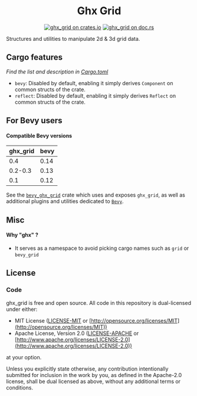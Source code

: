 <div align="center">

# Ghx Grid

[![ghx_grid on crates.io](https://img.shields.io/crates/v/ghx_grid)](https://crates.io/crates/ghx_grid)
[![ghx_grid on doc.rs](https://docs.rs/ghx_grid/badge.svg)](https://docs.rs/ghx_grid)

</div>

Structures and utilities to manipulate 2d & 3d grid data.

## Cargo features

*Find the list and description in [Cargo.toml](Cargo.toml)*

- `bevy`: Disabled by default, enabling it simply derives `Component` on common structs of the crate.
- `reflect`: Disabled by default, enabling it simply derives `Reflect` on common structs of the crate.

## For Bevy users

#### Compatible Bevy versions

 | **ghx_grid** | **bevy** |
 | :----------- | :------- |
 | 0.4          | 0.14     |
 | 0.2-0.3      | 0.13     |
 | 0.1          | 0.12     |

See the [`bevy_ghx_grid`](https://github.com/Henauxg/bevy_ghx_grid) crate which uses and exposes `ghx_grid`, as well as additional plugins and utilities dedicated to [`Bevy`](https://github.com/bevyengine/bevy).

## Misc

#### Why "ghx" ?
- It serves as a namespace to avoid picking cargo names such as `grid` or `bevy_grid`

## License

### Code

ghx_grid is free and open source. All code in this repository is dual-licensed under either:

* MIT License ([LICENSE-MIT](LICENSE-MIT) or [http://opensource.org/licenses/MIT](http://opensource.org/licenses/MIT))
* Apache License, Version 2.0 ([LICENSE-APACHE](LICENSE-APACHE) or [http://www.apache.org/licenses/LICENSE-2.0](http://www.apache.org/licenses/LICENSE-2.0))

at your option.

Unless you explicitly state otherwise, any contribution intentionally submitted for inclusion in the work by you, as defined in the Apache-2.0 license, shall be dual licensed as above, without any additional terms or conditions.
